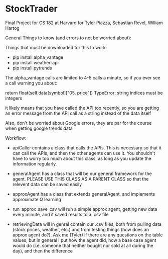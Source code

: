 # StockTrader
Final Project for CS 182 at Harvard for Tyler Piazza, Sebastian Revel, William Hartog

General Things to know (and errors to not be worried about):

Things that must be downloaded for this to work:
- pip install alpha_vantage
- pip install weather-api
- pip install pytrends

The alpha_vantage calls are limited to 4-5 calls a minute, so if you ever see a call warning you about:

return float(self.data[symbol]["05. price"])
TypeError: string indices must be integers

it likely means that you have called the API too recently, so you are getting an error message from the API call as a string instead of the data itself

Also, don't be worried about Google errors, they are par for the course when getting google trends data

Workflow:

- apiCaller contains a class that calls the APIs. This is necessary so that it can call the APIs, and then the other agents can use it. You shouldn't have to worry too much about this class, as long as you update the information regularly.

- generalAgent has a class that will be our general framework for the agent. PLEASE USE THIS CLASS AS A PARENT CLASS so that the relevent data can be saved easily

- approxAgent has a class that extends generalAgent, and implements approximate Q learning

- run_approx_save_csv will run a simple approx agent, getting new data every minute, and it saved results to a .csv file

- retrievingData will in genral contain our .csv files, both from pulling data (stock prices, weather, etc.) and from testing things (how does an approx agent do?). Ask me (Tyler) if there are any questions on the table values, but in general I put how the agent did, how a base case agent would do (i.e. someone that neither bought nor sold at all during the day), and then the difference 





